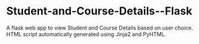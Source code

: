 # Student-and-Course-Details--Flask
A flask web app to view Student and Course Details based on user choice. HTML script automatically generated using Jinja2 and PyHTML. 
